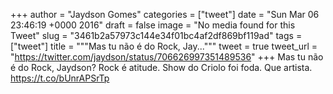 
+++
author = "Jaydson Gomes"
categories = ["tweet"]
date = "Sun Mar 06 23:46:19 +0000 2016"
draft = false
image = "No media found for this Tweet"
slug = "3461b2a57973c144e34f01bc4af2df869bf119ad"
tags = ["tweet"]
title = """Mas tu não é do Rock, Jay..."""
tweet = true
tweet_url = "https://twitter.com/jaydson/status/706626997351489536"
+++
Mas tu não é do Rock, Jaydson? Rock é atitude. Show do Criolo foi foda. Que artista. https://t.co/bUnrAPSrTp
